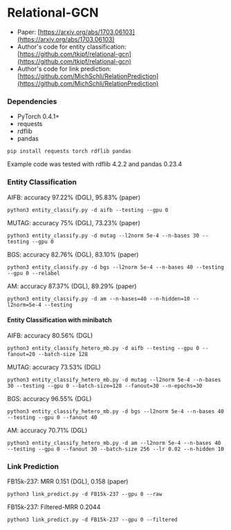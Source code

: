 # Relational-GCN

* Paper: [https://arxiv.org/abs/1703.06103](https://arxiv.org/abs/1703.06103)
* Author's code for entity classification: [https://github.com/tkipf/relational-gcn](https://github.com/tkipf/relational-gcn)
* Author's code for link prediction: [https://github.com/MichSchli/RelationPrediction](https://github.com/MichSchli/RelationPrediction)

### Dependencies
* PyTorch 0.4.1+
* requests
* rdflib
* pandas

```
pip install requests torch rdflib pandas
```

Example code was tested with rdflib 4.2.2 and pandas 0.23.4

### Entity Classification
AIFB: accuracy 97.22% (DGL), 95.83% (paper)
```
python3 entity_classify.py -d aifb --testing --gpu 0
```

MUTAG: accuracy 75% (DGL), 73.23% (paper)
```
python3 entity_classify.py -d mutag --l2norm 5e-4 --n-bases 30 --testing --gpu 0
```

BGS: accuracy 82.76% (DGL), 83.10% (paper)
```
python3 entity_classify.py -d bgs --l2norm 5e-4 --n-bases 40 --testing --gpu 0 --relabel
```

AM: accuracy 87.37% (DGL), 89.29% (paper)
```
python3 entity_classify.py -d am --n-bases=40 --n-hidden=10 --l2norm=5e-4 --testing
```

#### Entity Classification with minibatch
AIFB: accuracy 80.56% (DGL)
```
python3 entity_classify_hetero_mb.py -d aifb --testing --gpu 0 --fanout=20 --batch-size 128
```

MUTAG: accuracy 73.53% (DGL)
```
python3 entity_classify_hetero_mb.py -d mutag --l2norm 5e-4 --n-bases 30 --testing --gpu 0 --batch-size=128 --fanout=30 --n-epochs=30
```

BGS: accuracy 96.55% (DGL)
```
python3 entity_classify_hetero_mb.py -d bgs --l2norm 5e-4 --n-bases 40 --testing --gpu 0 --fanout 40
```

AM: accuracy 70.71% (DGL)
```
python3 entity_classify_hetero_mb.py -d am --l2norm 5e-4 --n-bases 40 --testing --gpu 0 --fanout 30 --batch-size 256 --lr 0.02 --n-hidden 10
```

### Link Prediction
FB15k-237: MRR 0.151 (DGL), 0.158 (paper)
```
python3 link_predict.py -d FB15k-237 --gpu 0 --raw
```
FB15k-237: Filtered-MRR 0.2044
```
python3 link_predict.py -d FB15k-237 --gpu 0 --filtered
```
